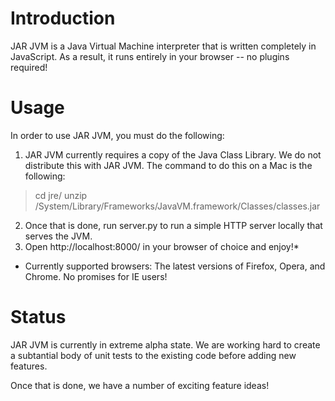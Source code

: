 Introduction
============
JAR JVM is a Java Virtual Machine interpreter that is written completely in JavaScript. As a result, it runs entirely in your browser -- no plugins required!

Usage
=====
In order to use JAR JVM, you must do the following:

1. JAR JVM currently requires a copy of the Java Class Library. We do not distribute this with JAR JVM. The command to do this on a Mac is the following:
> cd jre/
> unzip /System/Library/Frameworks/JavaVM.framework/Classes/classes.jar
2. Once that is done, run server.py to run a simple HTTP server locally that serves the JVM.
3. Open http://localhost:8000/ in your browser of choice and enjoy!*

* Currently supported browsers: The latest versions of Firefox, Opera, and Chrome. No promises for IE users!

Status
======
JAR JVM is currently in extreme alpha state. We are working hard to create a subtantial body of unit tests to the existing code before adding new features.

Once that is done, we have a number of exciting feature ideas!
